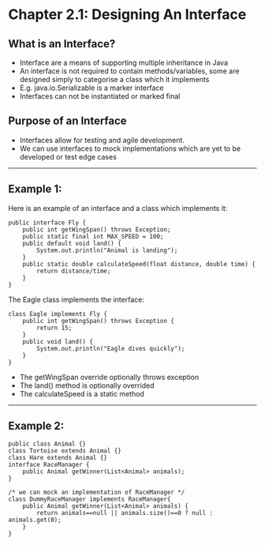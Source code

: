 # Chapter 2.1: Designing An Interface

## What is an Interface?

- Interface are a means of supporting multiple inheritance in Java
- An interface is not required to contain methods/variables, some are designed simply to categorise a class which it implements
- E.g. java.io.Serializable is a marker interface
- Interfaces can not be instantiated or marked final

## Purpose of an Interface 

- Interfaces allow for testing and agile development.
- We can use interfaces to mock implementations which are yet to be developed or test edge cases
 ----

 ## Example 1:
 Here is an example of an interface and a class which implements it:

    public interface Fly {
        public int getWingSpan() throws Exception;
        public static final int MAX_SPEED = 100;
        public default void land() {
            System.out.println("Animal is landing");
        }
        public static double calculateSpeed(float distance, double time) {
            return distance/time;
        }
    }

The Eagle class implements the interface:

    class Eagle implements Fly {
        public int getWingSpan() throws Exception {
            return 15;
        }
        public void land() {
            System.out.println("Eagle dives quickly");
        }
    }

- The getWingSpan override optionally throws exception
- The land() method is optionally overrided
- The calculateSpeed is a static method

----

## Example 2:

    public class Animal {}
    class Tortoise extends Animal {}
    class Hare extends Animal {}
    interface RaceManager {
        public Animal getWinner(List<Animal> animals);
    }

    /* we can mock an implementation of RaceManager */
    class DummyRaceManager implements RaceManager{
        public Animal getWinner(List<Animal> animals) {
            return animals==null || animals.size()==0 ? null : animals.get(0);
        }
    }
